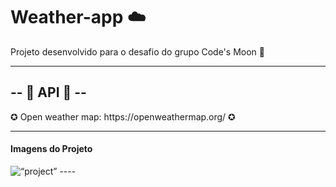# Weather-app ☁️ 

Projeto desenvolvido para o desafio do grupo Code's Moon 🚀

----
-- 🚧  API 🚧 --
----

<p> ✪ Open weather map: https://openweathermap.org/ ✪ </p>

----
<h4>Imagens do Projeto</h4>
<img
src=“https://media.discordapp.net/attachments/734097146420265013/764158643582140457/unknown.png?width=828&height=466”
alt=“project”
style=“margin-right: 10px;”
/>
----
